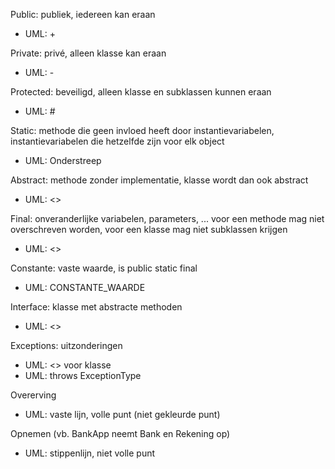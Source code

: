 Public: publiek, iedereen kan eraan
 - UML: +

Private: privé, alleen klasse kan eraan
 - UML: -

Protected: beveiligd, alleen klasse en subklassen kunnen eraan
 - UML: #

Static: methode die geen invloed heeft door instantievariabelen, instantievariabelen die hetzelfde zijn voor elk object
 - UML: Onderstreep

Abstract: methode zonder implementatie, klasse wordt dan ook abstract
 - UML: <<abstract>>

Final: onveranderlijke variabelen, parameters, ... voor een methode mag niet overschreven worden, voor een klasse mag niet subklassen krijgen
 - UML: <<final>>

Constante: vaste waarde, is public static final
 - UML: CONSTANTE_WAARDE

Interface: klasse met abstracte methoden
 - UML: <<interface>>

Exceptions: uitzonderingen
 - UML: <<exception>> voor klasse
 - UML: throws ExceptionType

Overerving
 - UML: vaste lijn, volle punt (niet gekleurde punt)

Opnemen (vb. BankApp neemt Bank en Rekening op)
 - UML: stippenlijn, niet volle punt